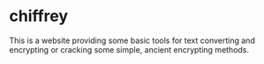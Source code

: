 # chiffrey

This is a website providing some basic tools for text converting and encrypting or cracking some simple, ancient encrypting methods.
